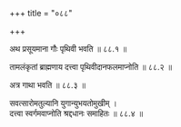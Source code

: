 +++
title = "०८८"

+++

अथ प्रसूयमाना गौः पृथिवी भवति ॥ ८८.१ ॥

तामलंकृतां ब्राह्मणाय दत्त्वा पृथिवीदानफलमाप्नोति ॥ ८८.२ ॥

अत्र गाथा भवति ॥ ८८.३ ॥

सवत्सारोमतुल्यानि युगान्युभयतोमुखीम्  ।  
दत्त्वा स्वर्गमवाप्नोति श्रद्दधानः समाहितः  ॥ ८८.४ ॥


